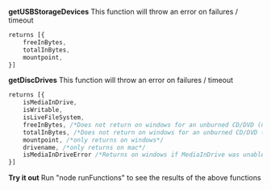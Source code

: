 **getUSBStorageDevices**
This function will throw an error on failures / timeout

```javascript
returns [{
    freeInBytes,
    totalInBytes,
    mountpoint,
}]
```


**getDiscDrives**
This function will throw an error on failures / timeout

```javascript
returns [{
    isMediaInDrive,
    isWritable,
    isLiveFileSystem,
    freeInBytes, /*Does not return on windows for an unburned CD/DVD (not live file system)*/
    totalInBytes, /*Does not return on windows for an unburned CD/DVD (not live file system)*/
    mountpoint, /*only returns on windows*/
    drivename, /*only returns on mac*/
    isMediaInDriveError /*Returns on windows if MediaInDrive was unable to be detected (isMediaInDrive returns false in this case)*/
}]
```

**Try it out**
Run "node runFunctions" to see the results of the above functions